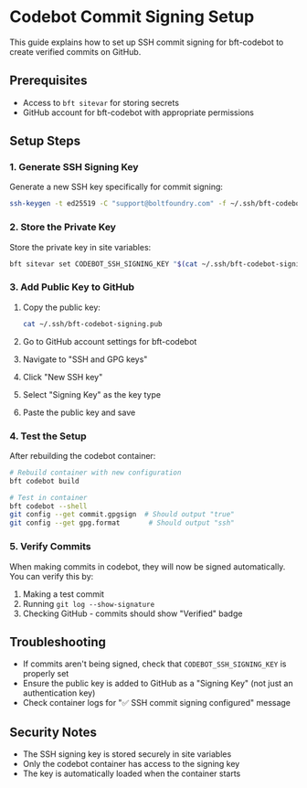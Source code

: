 # Codebot Commit Signing Setup

This guide explains how to set up SSH commit signing for bft-codebot to create
verified commits on GitHub.

## Prerequisites

- Access to `bft sitevar` for storing secrets
- GitHub account for bft-codebot with appropriate permissions

## Setup Steps

### 1. Generate SSH Signing Key

Generate a new SSH key specifically for commit signing:

```bash
ssh-keygen -t ed25519 -C "support@boltfoundry.com" -f ~/.ssh/bft-codebot-signing
```

### 2. Store the Private Key

Store the private key in site variables:

```bash
bft sitevar set CODEBOT_SSH_SIGNING_KEY "$(cat ~/.ssh/bft-codebot-signing)"
```

### 3. Add Public Key to GitHub

1. Copy the public key:
   ```bash
   cat ~/.ssh/bft-codebot-signing.pub
   ```

2. Go to GitHub account settings for bft-codebot
3. Navigate to "SSH and GPG keys"
4. Click "New SSH key"
5. Select "Signing Key" as the key type
6. Paste the public key and save

### 4. Test the Setup

After rebuilding the codebot container:

```bash
# Rebuild container with new configuration
bft codebot build

# Test in container
bft codebot --shell
git config --get commit.gpgsign  # Should output "true"
git config --get gpg.format       # Should output "ssh"
```

### 5. Verify Commits

When making commits in codebot, they will now be signed automatically. You can
verify this by:

1. Making a test commit
2. Running `git log --show-signature`
3. Checking GitHub - commits should show "Verified" badge

## Troubleshooting

- If commits aren't being signed, check that `CODEBOT_SSH_SIGNING_KEY` is
  properly set
- Ensure the public key is added to GitHub as a "Signing Key" (not just an
  authentication key)
- Check container logs for "✅ SSH commit signing configured" message

## Security Notes

- The SSH signing key is stored securely in site variables
- Only the codebot container has access to the signing key
- The key is automatically loaded when the container starts

